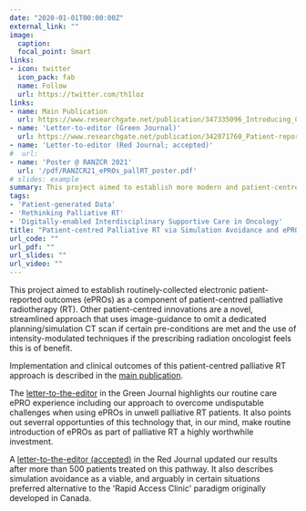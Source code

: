 ```yaml
---
date: "2020-01-01T00:00:00Z"
external_link: ""
image:
  caption: 
  focal_point: Smart
links:
- icon: twitter
  icon_pack: fab
  name: Follow
  url: https://twitter.com/th1loz
links:
- name: Main Publication
  url: https://www.researchgate.net/publication/347335096_Introducing_Computed_Tomography_Simulation-Free_and_Electronic_Patient-Reported_Outcomes-Monitored_Palliative_Radiation_Therapy_into_Routine_Care_Clinical_Outcomes_and_Implementation_Experience
- name: 'Letter-to-editor (Green Journal)'
  url: https://www.researchgate.net/publication/342071760_Patient-reported_outcome_measures_PROMs_in_palliative_radiotherapy
- name: 'Letter-to-editor (Red Journal; accepted)' 
#  url: 
- name: 'Poster @ RANZCR 2021'
  url: '/pdf/RANZCR21_ePROs_pallRT_poster.pdf'
# slides: example
summary: This project aimed to establish more modern and patient-centred palliative radiotherapy (RT). It clinically implemented a simulation avoidance appraoch using standard image-guidance (IGRT) equipment and started routine collection of electronic patient-reported outcomes (ePROs) in this challenging patient group.
tags:
- 'Patient-generated Data'
- 'Rethinking Palliative RT'
- 'Digitally-enabled Interdisciplinary Supportive Care in Oncology'
title: "Patient-centred Palliative RT via Simulation Avoidance and ePROs"
url_code: ""
url_pdf: ""
url_slides: ""
url_video: ""
---
```


This project aimed to establish routinely-collected electronic patient-reported outcomes (ePROs) as a component of patient-centred palliative radiotherapy (RT). Other patient-centred innovations are a novel, streamlined approach that uses image-guidance to omit a dedicated planning/simulation CT scan if certain pre-conditions are met and the use of intensity-modulated techniques if the prescribing radiation oncologist feels this is of benefit. 

Implementation and clinical outcomes of this patient-centred palliative RT approach is described in the [main publication](https://www.researchgate.net/publication/347335096_Introducing_Computed_Tomography_Simulation-Free_and_Electronic_Patient-Reported_Outcomes-Monitored_Palliative_Radiation_Therapy_into_Routine_Care_Clinical_Outcomes_and_Implementation_Experience).

The [letter-to-the-editor](https://www.researchgate.net/publication/342071760_Patient-reported_outcome_measures_PROMs_in_palliative_radiotherapy) in the Green Journal highlights our routine care ePRO experience including our approach to overcome undisputable challenges when using ePROs in unwell palliative RT patients. It also points out severral opportunties of this technology that, in our mind, make routine introduction of ePROs as part of palliative RT a highly worthwhile investment.

A [letter-to-the-editor (accepted)]() in the Red Journal updated our results after more than 500 patients treated on this pathway. It also describes simulation avoidance as a viable, and arguably in certain situations preferred alternative to the 'Rapid Access Clinic' paradigm originally developed in Canada.